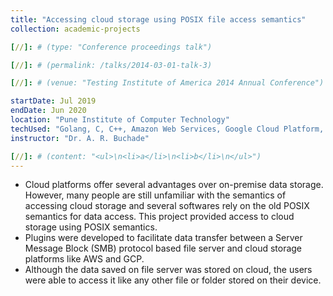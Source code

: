 ```yaml
---
title: "Accessing cloud storage using POSIX file access semantics"
collection: academic-projects

[//]: # (type: "Conference proceedings talk")

[//]: # (permalink: /talks/2014-03-01-talk-3)

[//]: # (venue: "Testing Institute of America 2014 Annual Conference")

startDate: Jul 2019
endDate: Jun 2020
location: "Pune Institute of Computer Technology"
techUsed: "Golang, C, C++, Amazon Web Services, Google Cloud Platform, MinIO"
instructor: "Dr. A. R. Buchade"

[//]: # (content: "<ul>\n<li>a</li>\n<li>b</li>\n</ul>")
---
```


<ul>
    <li>Cloud platforms offer several advantages over on-premise data storage. However, many people are still unfamiliar with the semantics of accessing cloud storage and several softwares rely on the old POSIX semantics for data access. This project provided access to cloud storage using POSIX semantics.</li>
    <li>Plugins were developed to facilitate data transfer between a Server Message Block (SMB) protocol based file server and cloud storage platforms like AWS and GCP.</li>
    <li>Although the data saved on file server was stored on cloud, the users were able to access it like any other file or folder stored on their device.</li>
</ul>